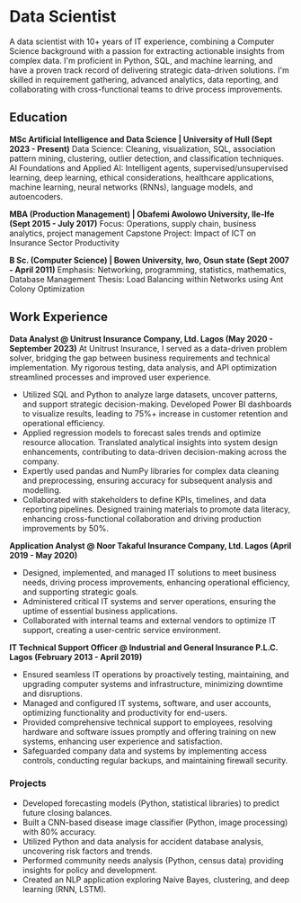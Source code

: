 # Data Scientist
A data scientist with 10+ years of IT experience, combining a Computer Science background with a passion for extracting actionable insights from complex data. I'm proficient in Python, SQL, and machine learning, and have a proven track record of delivering strategic data-driven solutions. I'm skilled in requirement gathering, advanced analytics, data reporting, and collaborating with cross-functional teams to drive process improvements.

## Education
**MSc Artificial Intelligence and Data Science | University of Hull	(Sept 2023 - Present)**
Data Science: Cleaning, visualization, SQL, association pattern mining, clustering, outlier detection, and classification techniques.
AI Foundations and Applied AI: Intelligent agents, supervised/unsupervised learning, deep learning, ethical considerations, healthcare applications, machine learning, neural networks (RNNs), language models, and autoencoders.

**MBA (Production Management) | Obafemi Awolowo University, Ile-Ife	(Sept 2015 - July 2017)**
Focus: Operations, supply chain, business analytics, project management
Capstone Project: Impact of ICT on Insurance Sector Productivity

**B Sc. (Computer Science) | Bowen University, Iwo, Osun state	(Sept 2007 - April 2011)**
Emphasis: Networking, programming, statistics, mathematics, Database Management
Thesis: Load Balancing within Networks using Ant Colony Optimization

## Work Experience
**Data Analyst @ Unitrust Insurance Company, Ltd. Lagos	(May 2020 - September 2023)**
At Unitrust Insurance, I served as a data-driven problem solver, bridging the gap between business requirements and technical implementation. My rigorous testing, data analysis, and API optimization streamlined processes and improved user experience.
- Utilized SQL and Python to analyze large datasets, uncover patterns, and support strategic decision-making. Developed Power BI dashboards to visualize results, leading to 75%+ increase in customer retention and operational efficiency.
- Applied regression models to forecast sales trends and optimize resource allocation. Translated analytical insights into system design enhancements, contributing to data-driven decision-making across the company.
- Expertly used pandas and NumPy libraries for complex data cleaning and preprocessing, ensuring accuracy for subsequent analysis and modelling.
- Collaborated with stakeholders to define KPIs, timelines, and data reporting pipelines. Designed training materials to promote data literacy, enhancing cross-functional collaboration and driving production improvements by 50%.
  
**Application Analyst @ Noor Takaful Insurance Company, Ltd. Lagos	(April 2019 - May 2020)**
- Designed, implemented, and managed IT solutions to meet business needs, driving process improvements, enhancing operational efficiency, and supporting strategic goals.
- Administered critical IT systems and server operations, ensuring the uptime of essential business applications.
- Collaborated with internal teams and external vendors to optimize IT support, creating a user-centric service environment.
  
**IT Technical Support Officer @ Industrial and General Insurance P.L.C. Lagos	(February 2013 - April 2019)**
- Ensured seamless IT operations by proactively testing, maintaining, and upgrading computer systems and infrastructure, minimizing downtime and disruptions.
- Managed and configured IT systems, software, and user accounts, optimizing functionality and productivity for end-users.
- Provided comprehensive technical support to employees, resolving hardware and software issues promptly and offering training on new systems, enhancing user experience and satisfaction.
- Safeguarded company data and systems by implementing access controls, conducting regular backups, and maintaining firewall security.

### Projects
- Developed forecasting models (Python, statistical libraries) to predict future closing balances.
- Built a CNN-based disease image classifier (Python, image processing) with 80% accuracy.
- Utilized Python and data analysis for accident database analysis, uncovering risk factors and trends.
- Performed community needs analysis (Python, census data) providing insights for policy and development.
- Created an NLP application exploring Naive Bayes, clustering, and deep learning (RNN, LSTM).

